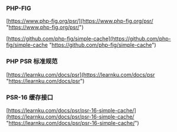 ### PHP-FIG
[https://www.php-fig.org/psr/](https://www.php-fig.org/psr/ "https://www.php-fig.org/psr/")

[https://github.com/php-fig/simple-cache](https://github.com/php-fig/simple-cache "https://github.com/php-fig/simple-cache")
### PHP PSR 标准规范
[https://learnku.com/docs/psr](https://learnku.com/docs/psr "https://learnku.com/docs/psr")
### PSR-16 缓存接口
[https://learnku.com/docs/psr/psr-16-simple-cache/](https://learnku.com/docs/psr/psr-16-simple-cache/ "https://learnku.com/docs/psr/psr-16-simple-cache/")